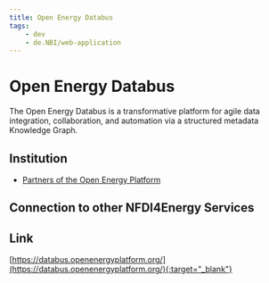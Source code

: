 ```yaml
---
title: Open Energy Databus
tags:
    - dev
    - de.NBI/web-application
---
```

# Open Energy Databus
The Open Energy Databus is a transformative platform for agile data integration, collaboration, and automation via a structured metadata Knowledge Graph.

## Institution
* [Partners of the Open Energy Platform](https://openenergyplatform.org/about/)

## Connection to other NFDI4Energy Services

## Link
[https://databus.openenergyplatform.org/](https://databus.openenergyplatform.org/){:target="_blank"}
